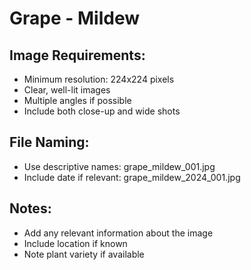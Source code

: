 # Grape - Mildew

## Image Requirements:
- Minimum resolution: 224x224 pixels
- Clear, well-lit images
- Multiple angles if possible
- Include both close-up and wide shots

## File Naming:
- Use descriptive names: grape_mildew_001.jpg
- Include date if relevant: grape_mildew_2024_001.jpg

## Notes:
- Add any relevant information about the image
- Include location if known
- Note plant variety if available
